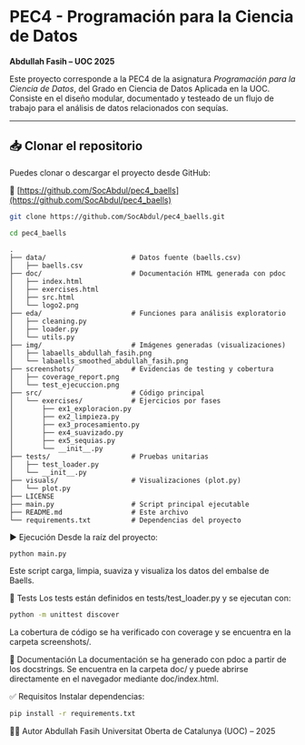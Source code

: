 # PEC4 - Programación para la Ciencia de Datos  
**Abdullah Fasih – UOC 2025**

Este proyecto corresponde a la PEC4 de la asignatura *Programación para la Ciencia de Datos*, del Grado en Ciencia de Datos Aplicada en la UOC.  
Consiste en el diseño modular, documentado y testeado de un flujo de trabajo para el análisis de datos relacionados con sequías.

---

## 📥 Clonar el repositorio

Puedes clonar o descargar el proyecto desde GitHub:

🔗 [https://github.com/SocAbdul/pec4_baells](https://github.com/SocAbdul/pec4_baells)

```bash
git clone https://github.com/SocAbdul/pec4_baells.git
```
```bash
cd pec4_baells
```

```text
.
├── data/                     # Datos fuente (baells.csv)
│   ├── baells.csv
├── doc/                      # Documentación HTML generada con pdoc
│   ├── index.html
│   ├── exercises.html
│   ├── src.html
│   └── logo2.png
├── eda/                      # Funciones para análisis exploratorio
│   ├── cleaning.py
│   ├── loader.py
│   └── utils.py
├── img/                      # Imágenes generadas (visualizaciones)
│   ├── labaells_abdullah_fasih.png
│   └── labaells_smoothed_abdullah_fasih.png
├── screenshots/              # Evidencias de testing y cobertura
│   ├── coverage_report.png
│   └── test_ejecuccion.png
├── src/                      # Código principal
│   └── exercises/            # Ejercicios por fases
│       ├── ex1_exploracion.py
│       ├── ex2_limpieza.py
│       ├── ex3_procesamiento.py
│       ├── ex4_suavizado.py
│       ├── ex5_sequias.py
│       └── __init__.py
├── tests/                    # Pruebas unitarias
│   ├── test_loader.py
│   └── __init__.py
├── visuals/                  # Visualizaciones (plot.py)
│   └── plot.py
├── LICENSE
├── main.py                   # Script principal ejecutable
├── README.md                 # Este archivo
└── requirements.txt          # Dependencias del proyecto
```

▶️ Ejecución
Desde la raíz del proyecto:
```bash
python main.py
```
Este script carga, limpia, suaviza y visualiza los datos del embalse de Baells.

🧪 Tests
Los tests están definidos en tests/test_loader.py y se ejecutan con:

```bash
python -m unittest discover
```
La cobertura de código se ha verificado con coverage y se encuentra en la carpeta screenshots/.

🧾 Documentación
La documentación se ha generado con pdoc a partir de los docstrings.
Se encuentra en la carpeta doc/ y puede abrirse directamente en el navegador mediante doc/index.html.

✅ Requisitos
Instalar dependencias:

```bash
pip install -r requirements.txt
```
👨‍💻 Autor
Abdullah Fasih
Universitat Oberta de Catalunya (UOC) – 2025
